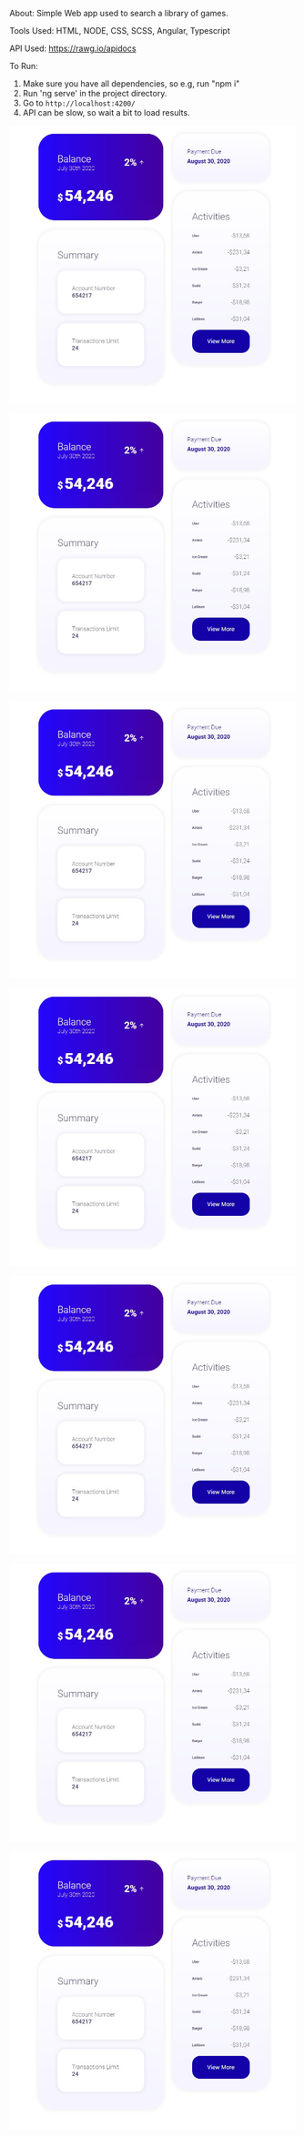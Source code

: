 About:
Simple Web app used to search a library of games. 

Tools Used:
HTML, NODE, CSS, SCSS, Angular, Typescript

API Used:
https://rawg.io/apidocs

To Run:
1. Make sure you have all dependencies, so e.g, run "npm i"
2. Run 'ng serve' in the project directory.
3. Go to `http://localhost:4200/`
4. API can be slow, so wait a bit to load results.

![This is the Banking Dashboard Sample](https://github.com/Nabildexter/ALL-Web-Projects/blob/main/Banking%20Statement%20UIUX%20(Bootsrap%205,%20CSS)/banksample.jpg?raw=true)


![This is the Banking Dashboard Sample](https://github.com/Nabildexter/ALL-Web-Projects/blob/main/Banking%20Statement%20UIUX%20(Bootsrap%205,%20CSS)/banksample.jpg?raw=true)


![This is the Banking Dashboard Sample](https://github.com/Nabildexter/ALL-Web-Projects/blob/main/Banking%20Statement%20UIUX%20(Bootsrap%205,%20CSS)/banksample.jpg?raw=true)


![This is the Banking Dashboard Sample](https://github.com/Nabildexter/ALL-Web-Projects/blob/main/Banking%20Statement%20UIUX%20(Bootsrap%205,%20CSS)/banksample.jpg?raw=true)


![This is the Banking Dashboard Sample](https://github.com/Nabildexter/ALL-Web-Projects/blob/main/Banking%20Statement%20UIUX%20(Bootsrap%205,%20CSS)/banksample.jpg?raw=true)


![This is the Banking Dashboard Sample](https://github.com/Nabildexter/ALL-Web-Projects/blob/main/Banking%20Statement%20UIUX%20(Bootsrap%205,%20CSS)/banksample.jpg?raw=true)


![This is the Banking Dashboard Sample](https://github.com/Nabildexter/ALL-Web-Projects/blob/main/Banking%20Statement%20UIUX%20(Bootsrap%205,%20CSS)/banksample.jpg?raw=true)
